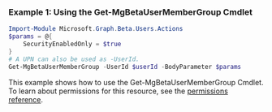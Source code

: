 ### Example 1: Using the Get-MgBetaUserMemberGroup Cmdlet
```powershell
Import-Module Microsoft.Graph.Beta.Users.Actions
$params = @{
	SecurityEnabledOnly = $true
}
# A UPN can also be used as -UserId.
Get-MgBetaUserMemberGroup -UserId $userId -BodyParameter $params
```
This example shows how to use the Get-MgBetaUserMemberGroup Cmdlet.
To learn about permissions for this resource, see the [permissions reference](/graph/permissions-reference).
